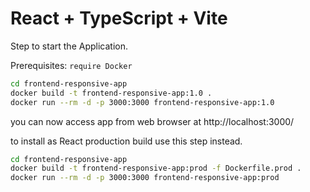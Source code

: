 # React + TypeScript + Vite

Step to start the Application.

Prerequisites: `require Docker`

```bash
cd frontend-responsive-app
docker build -t frontend-responsive-app:1.0 .
docker run --rm -d -p 3000:3000 frontend-responsive-app:1.0
```

you can now access app from web browser at http://localhost:3000/

to install as React production build use this step instead.

```bash
cd frontend-responsive-app
docker build -t frontend-responsive-app:prod -f Dockerfile.prod .
docker run --rm -d -p 3000:3000 frontend-responsive-app:prod
```
